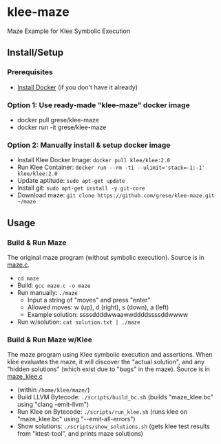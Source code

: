 # klee-maze

Maze Example for Klee Symbolic Execution

## Install/Setup

### Prerequisites

- [Install Docker](https://docs.docker.com/get-started/) (if you don't have it already)

### Option 1: Use ready-made "klee-maze" docker image

- docker pull grese/klee-maze
- docker run -it grese/klee-maze

### Option 2: Manually install & setup docker image

- Install Klee Docker Image: `docker pull klee/klee:2.0`
- Run Klee Container: `docker run --rm -ti --ulimit='stack=-1:-1' klee/klee:2.0`
- Update aptitude: `sudo apt-get update`
- Install git: `sudo apt-get install -y git-core`
- Download maze: `git clone https://github.com/grese/klee-maze.git ~/maze`

## Usage

### Build & Run Maze

The original maze program (without symbolic execution). Source is in [maze.c](https://github.com/grese/klee-maze/blob/master/maze.c).

- `cd maze`
- Build: `gcc maze.c -o maze`
- Run manually: `./maze`
  - Input a string of "moves" and press "enter"
  - Allowed moves: w (up), d (right), s (down), a (left)
  - Example solution: ssssddddwwaawwddddssssddwwww
- Run w/solution: `cat solution.txt | ./maze`

### Build & Run Maze w/Klee

The maze program using Klee symbolic execution and assertions.  When klee evaluates the maze, it will discover the "actual solution", and any "hidden solutions" (which exist due to "bugs" in the maze). Source is in [maze_klee.c](https://github.com/grese/klee-maze/blob/master/maze_klee.c)

- (within `/home/klee/maze/`)
- Build LLVM Bytecode: `./scripts/build_bc.sh` (builds "maze_klee.bc" using "clang -emit-llvm")
- Run Klee on Bytecode: `./scripts/run_klee.sh` (runs klee on "maze_klee.bc" using "--emit-all-errors")
- Show solutions: `./scripts/show_solutions.sh` (gets klee test results from "ktest-tool", and prints maze solutions)
